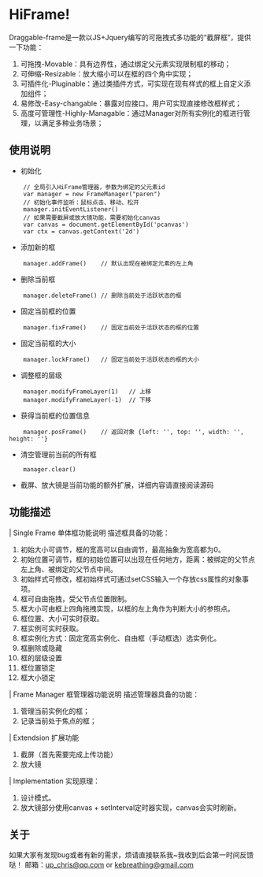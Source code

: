 # HiFrame!
Draggable-frame是一款以JS+Jquery编写的可拖拽式多功能的“截屏框”，提供一下功能：
1. 可拖拽-Movable：具有边界性，通过绑定父元素实现限制框的移动；
2. 可伸缩-Resizable：放大缩小可以在框的四个角中实现；
3. 可插件化-Pluginable：通过类插件方式，可实现在现有样式的框上自定义添加组件；
4. 易修改-Easy-changable：暴露对应接口，用户可实现直接修改框样式；
5. 高度可管理性-Highly-Managable：通过Manager对所有实例化的框进行管理，以满足多种业务场景；

## 使用说明
* 初始化
```
    // 全局引入HiFrame管理器，参数为绑定的父元素id
    var manager = new FrameManager("paren")
    // 初始化事件监听：鼠标点击、移动、松开
    manager.initEventListener()
    // 如果需要截屏或放大镜功能，需要初始化canvas
    var canvas = document.getElementById('pcanvas')
    var ctx = canvas.getContext('2d')
```
* 添加新的框
```
    manager.addFrame()    // 默认出现在被绑定元素的左上角
```
* 删除当前框
```
    manager.deleteFrame() // 删除当前处于活跃状态的框
```
* 固定当前框的位置
```
    manager.fixFrame()    // 固定当前处于活跃状态的框的位置
```
* 固定当前框的大小
```
    manager.lockFrame()   // 固定当前处于活跃状态的框的大小
```
* 调整框的层级
```
    manager.modifyFrameLayer(1)   // 上移
    manager.modifyFrameLayer(-1)  // 下移
```
* 获得当前框的位置信息
```
    manager.posFrame()    // 返回对象 {left: '', top: '', width: '', height: ''}
```
* 清空管理前当前的所有框
```
    manager.clear()
```
* 截屏、放大镜是当前功能的额外扩展，详细内容请直接阅读源码

## 功能描述
| Single Frame 单体框功能说明
描述框具备的功能：
1. 初始大小可调节，框的宽高可以自由调节，最高抽象为宽高都为0。
2. 初始位置可调节，框的初始位置可以出现在任何地方，距离：被绑定的父节点左上角、被绑定的父节点中间。
3. 初始样式可修改，框初始样式可通过setCSS输入一个存放css属性的对象事项。
4. 框可自由拖拽，受父节点位置限制。
5. 框大小可由框上四角拖拽实现，以框的左上角作为判断大小的参照点。
6. 框位置、大小可实时获取。
7. 框实例可实时获取。
8. 框实例化方式：固定宽高实例化、自由框（手动框选）选实例化。
9. 框删除或隐藏
10. 框的层级设置
11. 框位置锁定
12. 框大小锁定

| Frame Manager 框管理器功能说明
描述管理器具备的功能：
1. 管理当前实例化的框；
2. 记录当前处于焦点的框；

| Extendsion 扩展功能
1. 截屏（首先需要完成上传功能）
2. 放大镜

| Implementation
实现原理：
1. 设计模式。
2. 放大镜部分使用canvas + setInterval定时器实现，canvas会实时刷新。

## 关于
如果大家有发现bug或者有新的需求，烦请直接联系我~我收到后会第一时间反馈哒！
邮箱：up_chris@qq.com or kebreathing@gmail.com
